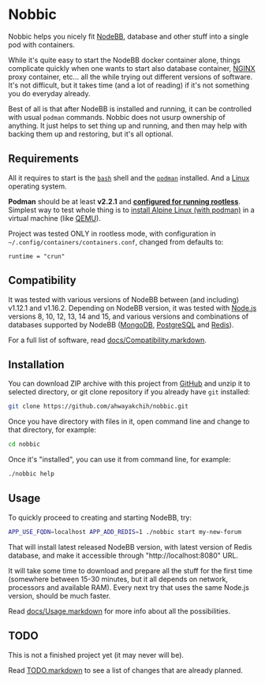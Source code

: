 Nobbic
======

Nobbic helps you nicely fit [NodeBB](https://nodebb.org/), database and other stuff into a single pod with containers.

While it's quite easy to start the NodeBB docker container alone, things complicate quickly when one wants to start also database container, [NGINX](https://www.nginx.com/) proxy container, etc... all the while trying out different versions of software. It's not difficult, but it takes time (and a lot of reading) if it's not something you do everyday already.

Best of all is that after NodeBB is installed and running, it can be controlled with usual `podman` commands.
Nobbic does not usurp ownership of anything. It just helps to set thing up and running, and then may help with backing them up and restoring, but it's all optional.


## Requirements

All it requires to start is the [`bash`](https://www.gnu.org/software/bash/) shell and the [`podman`](https://podman.io/) installed. And a [Linux](https://www.linux.org/) operating system.

**Podman** should be at least **v2.2.1** and **[configured for running rootless](https://github.com/containers/podman/blob/master/docs/tutorials/rootless_tutorial.md)**.
Simplest way to test whole thing is to [install Alpine Linux (with podman)](./docs/SetupPodmanOnAlpineHost.markdown) in a virtual machine (like [QEMU](https://www.qemu.org/)).

Project was tested ONLY in rootless mode, with configuration in `~/.config/containers/containers.conf`, changed from defaults to:

```
runtime = "crun"
```


## Compatibility

It was tested with various versions of NodeBB between (and including) v1.12.1 and v1.16.2.
Depending on NodeBB version, it was tested with [Node.js](https://nodejs.org/) versions 8, 10, 12, 13, 14 and 15, and various versions and combinations of databases supported by NodeBB ([MongoDB](https://www.mongodb.com/), [PostgreSQL](https://www.postgresql.org/) and [Redis](https://redis.io/)).

For a full list of software, read [docs/Compatibility.markdown](./docs/Compatibility.markdown).


## Installation

You can download ZIP archive with this project from [GitHub](https://github.com/ahwayakchih/nobbic)
and unzip it to selected directory, or git clone repository if you already have `git` installed:

```sh
git clone https://github.com/ahwayakchih/nobbic.git
```

Once you have directory with files in it, open command line and change to that directory, for example:

```sh
cd nobbic
```

Once it's "installed", you can use it from command line, for example:

```sh
./nobbic help
```

## Usage

To quickly proceed to creating and starting NodeBB, try:

```sh
APP_USE_FQDN=localhost APP_ADD_REDIS=1 ./nobbic start my-new-forum
```

That will install latest released NodeBB version, with latest version of Redis database, and make it accessible through "http://localhost:8080" URL.

It will take some time to download and prepare all the stuff for the first time (somewhere between 15-30 minutes, but it all depends on network, processors and available RAM).
Every next try that uses the same Node.js version, should be much faster.

Read [docs/Usage.markdown](./docs/Usage.markdown) for more info about all the possibilities.

## TODO

This is not a finished project yet (it may never will be).

Read [TODO.markdown](./TODO.markdown) to see a list of changes that are already planned.
